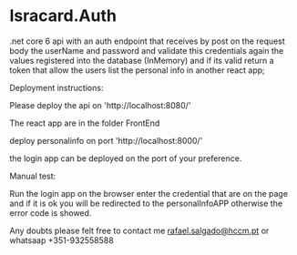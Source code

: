 # Isracard.Auth

.net core 6 api with an auth endpoint that receives by post on the request body the userName and password and validate this credentials again the values registered into the database (InMemory) and if its valid return a token that allow the users list the personal info in another react app;

Deployment instructions:

Please deploy the api on 'http://localhost:8080/'


The react app are in the folder FrontEnd

deploy personalinfo on port 'http://localhost:8000/'

the login app can be deployed on the port of your preference.

Manual test:

Run the login app on the browser enter the credential that are on the page and if it is ok you will be redirected to the personalInfoAPP otherwise the error code is showed.

Any doubts please felt free to contact me rafael.salgado@hccm.pt or whatsaap +351-932558588
